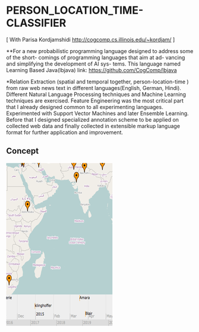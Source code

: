 # PERSON_LOCATION_TIME-CLASSIFIER
 
 [ With Parisa Kordjamshidi
 http://cogcomp.cs.illinois.edu/~kordjam/ ]
 
 **For a new probabilistic programming
language  designed  to  address  some  of  the  short-
comings of programming languages that aim at ad-
vancing and simplifying the development of AI sys-
tems. This language named Learning Based Java(lbjava) link: https://github.com/CogComp/lbjava

 
 *Relation Extraction (spatial and temporal together, person-location-time ) from raw web news text in different languages(English, German, Hindi). Different Natural Language Processing techniques and Machine Learning techniques are exercised. Feature Engineering was the most critical part that I already designed common to all experimenting languages. Experimented with Support Vector Machines and later Ensemble Learning. Before that I designed specialized annotation scheme to be applied on collected web data and finally collected in extensible markup language format for further application and improvement. 

## Concept
![alt text](https://github.com/ShihabYasin/PERSON_LOCATION_TIME-CLASSIFIER/blob/master/1.PNG)
